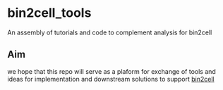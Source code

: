 # bin2cell_tools
An assembly of tutorials and code to complement analysis for bin2cell

## Aim
we hope that this repo will serve as a plaform for exchange of tools and ideas for implementation and downstream solutions to support [bin2cell](https://github.com/Teichlab/bin2cell)
